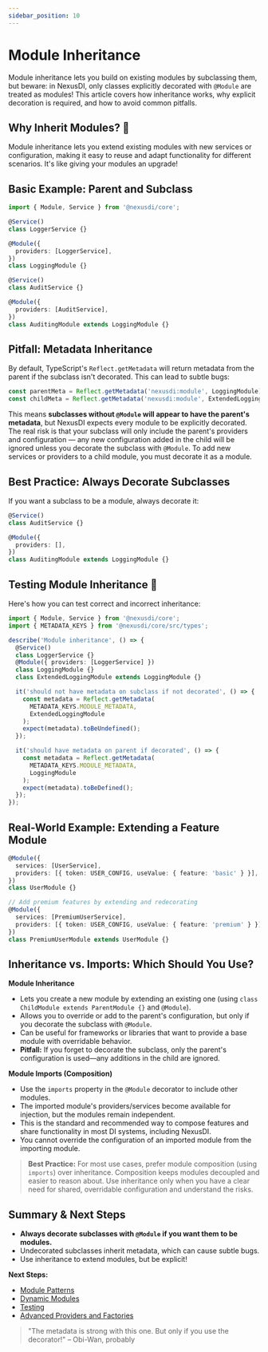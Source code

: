 ```yaml
---
sidebar_position: 10
---
```


# Module Inheritance

Module inheritance lets you build on existing modules by subclassing them, but beware: in NexusDI, only classes explicitly decorated with `@Module` are treated as modules! This article covers how inheritance works, why explicit decoration is required, and how to avoid common pitfalls.

## Why Inherit Modules? 🤖

Module inheritance lets you extend existing modules with new services or configuration, making it easy to reuse and adapt functionality for different scenarios. It's like giving your modules an upgrade!

## Basic Example: Parent and Subclass

```typescript
import { Module, Service } from '@nexusdi/core';

@Service()
class LoggerService {}

@Module({
  providers: [LoggerService],
})
class LoggingModule {}

@Service()
class AuditService {}

@Module({
  providers: [AuditService],
})
class AuditingModule extends LoggingModule {}
```

## Pitfall: Metadata Inheritance

By default, TypeScript's `Reflect.getMetadata` will return metadata from the parent if the subclass isn't decorated. This can lead to subtle bugs:

```typescript
const parentMeta = Reflect.getMetadata('nexusdi:module', LoggingModule); // { providers: [LoggerService] }
const childMeta = Reflect.getMetadata('nexusdi:module', ExtendedLoggingModule); // { providers: [LoggerService] } (inherited!)
```

This means **subclasses without `@Module` will appear to have the parent's metadata**, but NexusDI expects every module to be explicitly decorated. The real risk is that your subclass will only include the parent's providers and configuration — any new configuration added in the child will be ignored unless you decorate the subclass with `@Module`. To add new services or providers to a child module, you must decorate it as a module.

## Best Practice: Always Decorate Subclasses

If you want a subclass to be a module, always decorate it:

```typescript
@Service()
class AuditService {}

@Module({
  providers: [],
})
class AuditingModule extends LoggingModule {}
```

## Testing Module Inheritance 🧪

Here's how you can test correct and incorrect inheritance:

```typescript
import { Module, Service } from '@nexusdi/core';
import { METADATA_KEYS } from '@nexusdi/core/src/types';

describe('Module inheritance', () => {
  @Service()
  class LoggerService {}
  @Module({ providers: [LoggerService] })
  class LoggingModule {}
  class ExtendedLoggingModule extends LoggingModule {}

  it('should not have metadata on subclass if not decorated', () => {
    const metadata = Reflect.getMetadata(
      METADATA_KEYS.MODULE_METADATA,
      ExtendedLoggingModule
    );
    expect(metadata).toBeUndefined();
  });

  it('should have metadata on parent if decorated', () => {
    const metadata = Reflect.getMetadata(
      METADATA_KEYS.MODULE_METADATA,
      LoggingModule
    );
    expect(metadata).toBeDefined();
  });
});
```

## Real-World Example: Extending a Feature Module

```typescript
@Module({
  services: [UserService],
  providers: [{ token: USER_CONFIG, useValue: { feature: 'basic' } }],
})
class UserModule {}

// Add premium features by extending and redecorating
@Module({
  services: [PremiumUserService],
  providers: [{ token: USER_CONFIG, useValue: { feature: 'premium' } }],
})
class PremiumUserModule extends UserModule {}
```

## Inheritance vs. Imports: Which Should You Use?

**Module Inheritance**

- Lets you create a new module by extending an existing one (using `class ChildModule extends ParentModule {}` and `@Module`).
- Allows you to override or add to the parent's configuration, but only if you decorate the subclass with `@Module`.
- Can be useful for frameworks or libraries that want to provide a base module with overridable behavior.
- **Pitfall:** If you forget to decorate the subclass, only the parent's configuration is used—any additions in the child are ignored.

**Module Imports (Composition)**

- Use the `imports` property in the `@Module` decorator to include other modules.
- The imported module's providers/services become available for injection, but the modules remain independent.
- This is the standard and recommended way to compose features and share functionality in most DI systems, including NexusDI.
- You cannot override the configuration of an imported module from the importing module.

> **Best Practice:**
> For most use cases, prefer module composition (using `imports`) over inheritance. Composition keeps modules decoupled and easier to reason about. Use inheritance only when you have a clear need for shared, overridable configuration and understand the risks.

## Summary & Next Steps

- **Always decorate subclasses with `@Module` if you want them to be modules.**
- Undecorated subclasses inherit metadata, which can cause subtle bugs.
- Use inheritance to extend modules, but be explicit!

**Next Steps:**

- [Module Patterns](../module-patterns.md)
- [Dynamic Modules](../dynamic-modules.md)
- [Testing](../testing.md)
- [Advanced Providers and Factories](./advanced-providers-and-factories.md)

> "The metadata is strong with this one. But only if you use the decorator!" – Obi-Wan, probably
